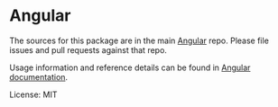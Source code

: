 Angular
=======

The sources for this package are in the main [Angular](https://github.com/angular/angular) repo. Please file issues and pull requests against that repo.

Usage information and reference details can be found in [Angular documentation](https://angular.dev/overview).

License: MIT

